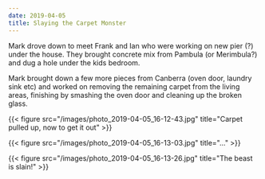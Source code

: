 ```yaml
---
date: 2019-04-05
title: Slaying the Carpet Monster
---
```


Mark drove down to meet Frank and Ian who were working on new pier (?) under the house. They brought concrete mix from Pambula (or Merimbula?) and dug a hole under the kids bedroom.

Mark brought down a few more pieces from Canberra (oven door, laundry sink etc) and worked on removing the remaining carpet from the living areas, finishing by smashing the oven door and cleaning up the broken glass.

{{< figure src="/images/photo_2019-04-05_16-12-43.jpg" title="Carpet pulled up, now to get it out" >}}

{{< figure src="/images/photo_2019-04-05_16-13-03.jpg" title="..." >}}

{{< figure src="/images/photo_2019-04-05_16-13-26.jpg" title="The beast is slain!" >}}
